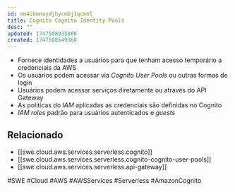 ```yaml
---
id: em4ibmnaydjhycmbj1qcmnl
title: Cognito Cognito Identity Pools
desc: ""
updated: 1747508935808
created: 1747508549368
---
```


- Fornece identidades a usuários para que tenham acesso temporário a credenciais da AWS
- Os usuários podem acessar via _Cognito User Pools_ ou outras formas de login
- Usuários podem acessar serviços diretamente ou através do API Gateway
- As politicas do _IAM_ aplicadas as credenciais são definidas no Cognito
- _IAM roles_ padrão para usuários autenticados e _guests_

## Relacionado

- [[swe.cloud.aws.services.serverless.cognito]]
- [[swe.cloud.aws.services.serverless.cognito-cognito-user-pools]]
- [[swe.cloud.aws.services.serverless.api-gateway]]

#SWE #Cloud #AWS #AWSServices #Serverless #AmazonCognito
